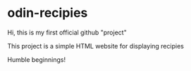 # odin-recipies

Hi, this is my first official github "project"

This project is a simple HTML website for displaying recipies

Humble beginnings!